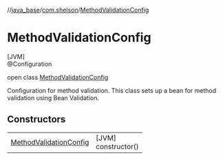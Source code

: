 //[java_base](../../../index.md)/[com.shelson](../index.md)/[MethodValidationConfig](index.md)

# MethodValidationConfig

[JVM]\
@Configuration

open class [MethodValidationConfig](index.md)

Configuration for method validation. This class sets up a bean for method validation using Bean Validation.

## Constructors

| | |
|---|---|
| [MethodValidationConfig](-method-validation-config.md) | [JVM]<br>constructor() |
